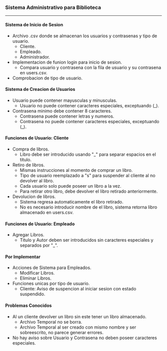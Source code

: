 ### Sistema Administrativo para Biblioteca
---

#### Sistema de Inicio de Sesion
- Archivo .csv donde se almacenan los usuarios y contrasenas y tipo de usuario.
    - Cliente.
    - Empleado.
    - Administrador.
- Implementacion de funion login para inicio de sesion.
    - Compara usuario y contrasena con la fila de usuario y su contrasena en users.csv.
- Comprobacion de tipo de usuario.

#### Sistema de Creacion de Usuarios
- Usuario puede contener mayusculas y minusculas.
    - Usuario no puede contener caracteres especiales, exceptuando (_).
- Contrasena minimo debe contener 8 caracteres.
    - Contrasena puede contener letras y numeros.
    - Contrasena no puede contener caracteres especiales, exceptuando (_).

#### Funciones de Usuario: Cliente
- Compra de libros.
    - Libro debe ser introducido usando "_" para separar espacios en el titulo.
- Retiro de libros.
    - Mismas instrucciones al momento de comprar un libro.
    - Tipo de usuario reemplazado a "s" para suspender al cliente al no devolver al libro.
    - Cada usuario solo puede poseer un libro a la vez.
    - Para retirar otro libro, debe devolver el libro retirado anteriormente.
- Devolucion de libros.
    - Sistema regresa automaticamente el libro retirado.
    - No es necesario introducir nombre de el libro, sistema retorna libro almacenado en users.csv.

#### Funciones de Usuario: Empleado
- Agregar Libros.
    - Titulo y Autor deben ser introducidos sin caracteres especiales y separados por "_".

#### Por Implementar
- Acciones de Sistema para Empleados.
    - Modificar Libros.
    - Eliminar Libros.
- Funciones unicas por tipo de usuario.
    - Cliente: Aviso de suspencion al iniciar sesion con estado suspendido.

#### Problemas Conocidos
- Al un cliente devolver un libro sin este tener un libro almacenado.
    - Archivo Temporal no se borra.
    - Archivo Temporal al ser creado con mismo nombre y ser sobreescrito, no parece generar errores.
- No hay aviso sobre Usuario y Contrasena no deben poseer caracteres especiales.